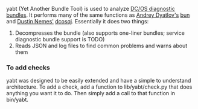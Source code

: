 yabt (Yet Another Bundle Tool) is used to analyze [DC/OS diagnostic bundles](https://support.mesosphere.com/s/article/Create-a-DC-OS-Diagnostic-bundle).  It performs many of the same functions as [Andrey Dyatlov's](https://github.com/adyatlov) [bun](https://github.com/adyatlov/bun/releases) and [Dustin Nemes'](https://github.com/some-things) [dcosqj](https://github.com/some-things/dcosjq).  Essentially it does two things:

1. Decompresses the bundle (also supports one-liner bundles; service diagnostic bundle support is TODO)
2. Reads JSON and log files to find common problems and warns about them

### To add checks

yabt was designed to be easily extended and have a simple to understand architecture.  To add a check, add a function to lib/yabt/check.py that does anything you want it to do.  Then simply add a call to that function in bin/yabt.

